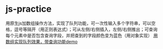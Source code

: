 # js-practice
用原生js加数组操作方法，实现了队列功能，可一次性输入多个字符串，可以空格，逗号等隔开（用正则表达式）；可从左侧/右侧插入，左侧/右侧推出；可查询每个元素中是否包含查询字段，并把查到的字段颜色变为蓝色（用对象实现）
[用数组实现队列效果，带查询功能demo](https://githgub.github.io/js-practice/jsPractice/page/practice6.html)
